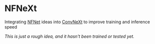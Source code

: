 # NFNeXt

Integrating [NFNet](https://arxiv.org/abs/2102.06171) ideas into [ConvNeXt](https://arxiv.org/abs/2201.03545) to improve training and inference speed

*This is just a rough idea, and it hasn't been trained or tested yet.*
